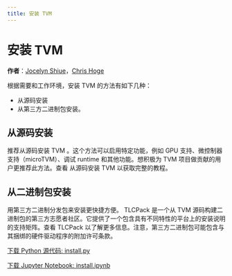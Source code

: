 ```yaml
---
title: 安装 TVM
---
```


# 安装 TVM
**作者**：[Jocelyn Shiue](https://github.com/CircleSpin)，[Chris Hoge](https://github.com/hogepodge)

根据需要和工作环境，安装 TVM 的方法有如下几种：

* 从源码安装
* 从第三方二进制包安装。

## 从源码安装

推荐从源码安装 TVM 。这个方法可以启用特定功能，例如 GPU 支持、微控制器支持（microTVM）、调试 runtime 和其他功能。想积极为 TVM 项目做贡献的用户更推荐此方法。查看 从源码安装 TVM 以获取完整的教程。

## 从二进制包安装

用第三方二进制分发包来安装更快捷方便。 TLCPack 是一个从 TVM 源码构建二进制包的第三方志愿者社区。它提供了一个包含具有不同特性的平台上的安装说明的支持矩阵。查看 TLCPack 以了解更多信息。注意，第三方二进制包可能包含与其捆绑的硬件驱动程序的附加许可条款。

[下载 Python 源代码: install.py](https://tvm.apache.org/docs/_downloads/067cf39a44d9f315a39f8a7547c556d8/install.py)

[下载 Jupyter Notebook: install.ipynb](https://tvm.apache.org/docs/_downloads/2a4c6a9cfa43e8afef159a2bf1b99108/install.ipynb)
